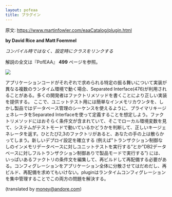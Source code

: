 ```yaml
---
layout: pofeaa
title: プラグイン
---
```


原文: <https://www.martinfowler.com/eaaCatalog/plugin.html>

**by David Rice and Matt Foemmel**

*コンパイル時ではなく、設定時にクラスをリンクする*

解説の全文は『PofEAA』 **499** ページを参照。

![](https://www.martinfowler.com/eaaCatalog/pluginsSketch.gif)

アプリケーションコードがそれぞれで求められる特定の振る舞いについて実装が異なる複数のランタイム環境で動く場合、Separated Interface(476)が利用されることがある。多くの開発者はファクトリメソッドを書くことにより正しい実装を提供する。
ここで、ユニットテスト用には簡単なインメモリカウンタを、しかし製品ではデータベース管理のシーケンスを使えるように、プライマリキージェネレータをSeparated Interfaceを使って定義することを想定しよう。ファクトリメソッドにはおそらく条件文が含まれていて、そこでローカル環境変数を見て、システムがテストモードで動いているかどうかを判断して、正しいキージェネレータを返す。ひとたび2,3のファクトリがあると、あなたの手の上は散らかってしまう。新しいデプロイ設定を確立する (例えば"トランザクション制御なしのインメモリデータベースに対しユニットテストを実行する”とか"DB2データベースに対しフルトランザクション制御ありで製品モードで実行する”) には、いっぱいあるファクトリの条件文を編集して、再ビルドして再配備する必要がある。コンフィグレーションをアプリケーション全体に分散させてはだめだし、再ビルド、再配備を求めてもいけない。pluginはランタイムコンフィグレーションを集中管理することでこの両方の問題を解決する。

(translated by money@andore.com)
